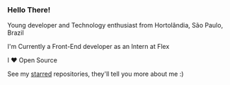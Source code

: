 ### Hello There!

Young developer and Technology enthusiast from Hortolândia, São Paulo, Brazil  

I'm Currently a Front-End developer as an Intern at Flex

I ❤ Open Source

See my [starred](https://github.com/V11-0?tab=stars) repositories, they'll tell you more about me :)